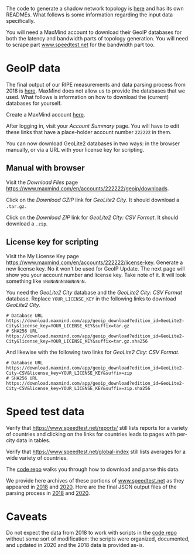 [atlas-repo]: https://github.com/shadow/atlas

The code to generate a shadow network topology is [here][atlas-repo] and has
its own READMEs. What follows is some information regarding the input data
specifically.

You will need a MaxMind account to download their GeoIP databases for both
the latency and bandwidth parts of topology generation. You will need to scrape
part www.speedtest.net for the bandwidth part too.

# GeoIP data

[2018-ripepairs]: data/shadow/network/latency/2018-all-pairs.csv.xz

The final output of our RIPE measurements and data parsing process from 2018 is
[here][2018-ripepairs]. MaxMind does not allow us to provide the databases that
we used. What follows is information on how to download the (current) databases
for yourself.

Create a MaxMind account [here](https://www.maxmind.com/en/geolite2/signup).

After logging in, visit your *Account Summary* page. You will have to edit
these links that have a place-holder account number `222222` in them.

You can now download GeoLite2 databases in two ways: in the browser manually,
or via a URL with your license key for scripting.

## Manual with browser

Visit the *Download Files* page
<https://www.maxmind.com/en/accounts/222222/geoip/downloads>.

Click on the *Download GZIP* link for *GeoLite2 City*. It should download a
`.tar.gz`.

Click on the *Download ZIP* link for *GeoLite2 City: CSV Format*. It should
download a `.zip`.

## License key for scripting

Visit the My License Key page
<https://www.maxmind.com/en/accounts/222222/license-key>. Generate a new
license key. No it won't be used for GeoIP Update. The next page will show you
your account number and license key. Take note of it. It will look something
like `nNnNnNnNnNnNnNnN`.

You need the *GeoLite2 City* database and the *GeoLite2 City: CSV Format*
database. Replace `YOUR_LICENSE_KEY` in the following links to download
*GeoLite2 City*.

    # Database URL
    https://download.maxmind.com/app/geoip_download?edition_id=GeoLite2-City&license_key=YOUR_LICENSE_KEY&suffix=tar.gz
    # SHA256 URL
    https://download.maxmind.com/app/geoip_download?edition_id=GeoLite2-City&license_key=YOUR_LICENSE_KEY&suffix=tar.gz.sha256

And likewise with the following two links for *GeoLite2 City: CSV Format*.

    # Database URL
    https://download.maxmind.com/app/geoip_download?edition_id=GeoLite2-City-CSV&license_key=YOUR_LICENSE_KEY&suffix=zip
    # SHA256 URL
    https://download.maxmind.com/app/geoip_download?edition_id=GeoLite2-City-CSV&license_key=YOUR_LICENSE_KEY&suffix=zip.sha256

# Speed test data

Verify that <https://www.speedtest.net/reports/> still lists reports for a
variety of countries and clicking on the links for countries leads to pages
with per-city data in tables.

Verify that <https://www.speedtest.net/global-index> still lists averages for a
wide variety of countries.

The [code repo][atlas-repo] walks you through how to download and parse this
data.

We provide here archives of these portions of www.speedtest.net as they
appeared in [2018][2018-speedtest] and [2020][2020-speedtest]. Here are the
final JSON output files of the parsing process in [2018][2018-speeddata] and
[2020][2020-speeddata].

[2018-speedtest]: data/shadow/network/bandwidth/2018-www.speedtest.net.txz
[2020-speedtest]: data/shadow/network/bandwidth/2020.04-www.speedtest.net.txz

[2018-speeddata]: data/shadow/network/bandwidth/2018-speed-data.json.xz
[2020-speeddata]: data/shadow/network/bandwidth/2020.04-speed-data.json.xz

# Caveats

Do not expect the data from 2018 to work with scripts in the [code
repo][atlas-repo] without some sort of modification: the scripts were
organized, documented, and updated in 2020 and the 2018 data is provided as-is.
